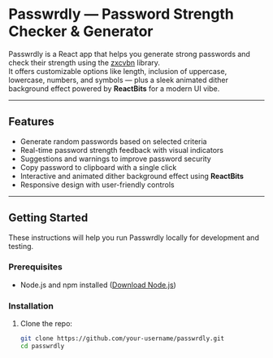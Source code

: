 # Passwrdly — Password Strength Checker & Generator

Passwrdly is a React app that helps you generate strong passwords and check their strength using the [zxcvbn](https://github.com/dropbox/zxcvbn) library.  
It offers customizable options like length, inclusion of uppercase, lowercase, numbers, and symbols — plus a sleek animated dither background effect powered by **ReactBits** for a modern UI vibe.

---

## Features

- Generate random passwords based on selected criteria  
- Real-time password strength feedback with visual indicators  
- Suggestions and warnings to improve password security  
- Copy password to clipboard with a single click  
- Interactive and animated dither background effect using **ReactBits**  
- Responsive design with user-friendly controls

---

## Getting Started

These instructions will help you run Passwrdly locally for development and testing.

### Prerequisites

- Node.js and npm installed ([Download Node.js](https://nodejs.org/))

### Installation

1. Clone the repo:

   ```bash
   git clone https://github.com/your-username/passwrdly.git
   cd passwrdly
